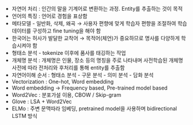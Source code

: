 - 자연어 처리 : 인간의 말을 기계어로 변환하는 과정. Entity를 추출하는 것이 목적
- 언어의 특징 : 언어로 경험을 표상함
- 메타모델 - 일반화, 삭제, 왜곡
    → 사용자 편향에 맞게 학습자 편향을 조절하여 학습데이터를 구성하고 fine tuning을 해야 함
- 한국어는 허사가 발달한 교착어 → 목적어(체언)가 중요하므로 명사를 다양하게 학습시켜야 함
- 형태소 분석 - tokenize 이후에 품사를 태깅하는 작업
- 개체명 분석 : 개체명은 인물, 장소 등의 명칭을 주로 나타내며 사전학습된 개체명 사전에 따라 전처리와 후처리를 통해 entity를 추출함
- 자연어이해 순서 : 형태소 분석 - 구문 분석 - 의미 분석 - 담화 분석
- Vectorization : One-hot, Word embedding
- Word embedding → Frequency based, Pre-trained model based
- Word2Vec : 분포가설 이용, CBOW / Skip-gram
- Glove : LSA + Word2Vec
- ELMo : 주변 문맥따라 임베딩, pretrained model을 사용하며 bidirectional LSTM 방식
